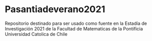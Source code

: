 # Pasantiadeverano2021
Repositorio destinado para ser usado como fuente en la Estadía de Investigación 2021 de la Facultad de Matematicas de la Pontificia Universidad Catolica de Chile
